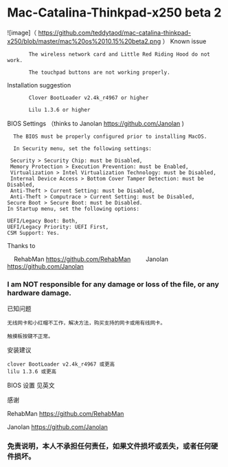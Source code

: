 # Mac-Catalina-Thinkpad-x250 beta 2 

![image]（ https://github.com/teddytaod/mac-catalina-thinkpad-x250/blob/master/mac%20os%2010.15%20beta2.png ）
Known issue

           The wireless network card and Little Red Riding Hood do not work.

           The touchpad buttons are not working properly.

Installation suggestion
   
           
           Clover BootLoader v2.4k_r4967 or higher
           
           Lilu 1.3.6 or higher
           
BIOS Settings （thinks to Janolan https://github.com/Janolan )

      The BIOS must be properly configured prior to installing MacOS.

      In Security menu, set the following settings:

     Security > Security Chip: must be Disabled,
     Memory Protection > Execution Prevention: must be Enabled,
     Virtualization > Intel Virtualization Technology: must be Disabled,
     Internal Device Access > Bottom Cover Tamper Detection: must be Disabled,
     Anti-Theft > Current Setting: must be Disabled,
     Anti-Theft > Computrace > Current Setting: must be Disabled,
    Secure Boot > Secure Boot: must be Disabled.
    In Startup menu, set the following options:

    UEFI/Legacy Boot: Both,
    UEFI/Legacy Priority: UEFI First,
    CSM Support: Yes.
    
Thanks to

    RehabMan https://github.com/RehabMan
   
    Janolan https://github.com/Janolan
    
    
 ### I am NOT responsible for any damage or loss of the file, or any hardware damage.
    
    
    


已知问题

    无线网卡和小红帽不工作，解决方法，购买支持的网卡或用有线网卡。

    触摸板按键不正常。

安装建议
   
    clover BootLoader v2.4k_r4967 或更高
    lilu 1.3.6 或更高
    
BIOS 设置 见英文
    
感谢

   RehabMan https://github.com/RehabMan
   
   Janolan  https://github.com/Janolan
   
### 免责说明，本人不承担任何责任，如果文件损坏或丢失，或者任何硬件损坏。
   

